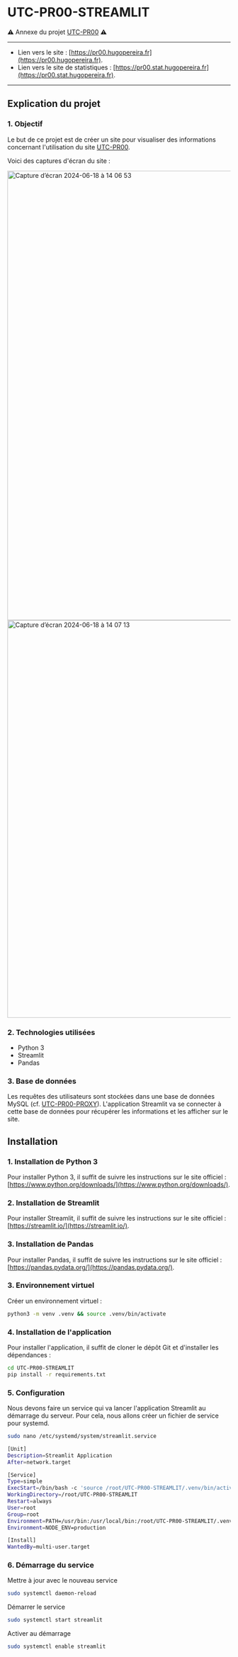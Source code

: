 # UTC-PR00-STREAMLIT
⚠️ Annexe du projet [UTC-PR00](https://https://github.com/tigrou23/UTC-PR00) ⚠️
___
- Lien vers le site : [https://pr00.hugopereira.fr](https://pr00.hugopereira.fr).
- Lien vers le site de statistiques : [https://pr00.stat.hugopereira.fr](https://pr00.stat.hugopereira.fr).
___

## Explication du projet

### 1. Objectif 

Le but de ce projet est de créer un site pour visualiser des informations concernant l'utilisation du site [UTC-PR00](https://pr00.hugopereira.fr).

Voici des captures d'écran du site :

<img width="1015" alt="Capture d’écran 2024-06-18 à 14 06 53" src="https://github.com/tigrou23/UTC-PR00-STREAMLIT/assets/54220880/41498687-687b-4d3a-b597-5b336962b3a2">
<img width="898" alt="Capture d’écran 2024-06-18 à 14 07 13" src="https://github.com/tigrou23/UTC-PR00-STREAMLIT/assets/54220880/8a102b57-4815-4d77-9c2f-f5ba45508544">

### 2. Technologies utilisées

- Python 3
- Streamlit
- Pandas

### 3. Base de données

Les requêtes des utilisateurs sont stockées dans une base de données MySQL (cf. [UTC-PR00-PROXY](https://https://github.com/tigrou23/UTC-PR00-PROXY)). L'application Streamlit va se connecter à cette base de données pour récupérer les informations et les afficher sur le site.

## Installation

### 1. Installation de Python 3

Pour installer Python 3, il suffit de suivre les instructions sur le site officiel : [https://www.python.org/downloads/](https://www.python.org/downloads/).

### 2. Installation de Streamlit

Pour installer Streamlit, il suffit de suivre les instructions sur le site officiel : [https://streamlit.io/](https://streamlit.io/).

### 3. Installation de Pandas

Pour installer Pandas, il suffit de suivre les instructions sur le site officiel : [https://pandas.pydata.org/](https://pandas.pydata.org/).

### 3. Environnement virtuel

Créer un environnement virtuel : 

```bash
python3 -m venv .venv && source .venv/bin/activate
```

### 4. Installation de l'application

Pour installer l'application, il suffit de cloner le dépôt Git et d'installer les dépendances :

```bash
cd UTC-PR00-STREAMLIT
pip install -r requirements.txt

```

### 5. Configuration

Nous devons faire un service qui va lancer l'application Streamlit au démarrage du serveur. Pour cela, nous allons créer un fichier de service pour systemd.

```bash
sudo nano /etc/systemd/system/streamlit.service
```

```bash
[Unit]
Description=Streamlit Application
After=network.target

[Service]
Type=simple
ExecStart=/bin/bash -c 'source /root/UTC-PR00-STREAMLIT/.venv/bin/activate && exec streamlit run /root/UTC-PR00-STREAMLIT/main.py'
WorkingDirectory=/root/UTC-PR00-STREAMLIT
Restart=always
User=root
Group=root
Environment=PATH=/usr/bin:/usr/local/bin:/root/UTC-PR00-STREAMLIT/.venv/bin
Environment=NODE_ENV=production

[Install]
WantedBy=multi-user.target

```

### 6. Démarrage du service

Mettre à jour avec le nouveau service

```bash
sudo systemctl daemon-reload
```

Démarrer le service

```bash
sudo systemctl start streamlit
```

Activer au démarrage

```bash
sudo systemctl enable streamlit
```
